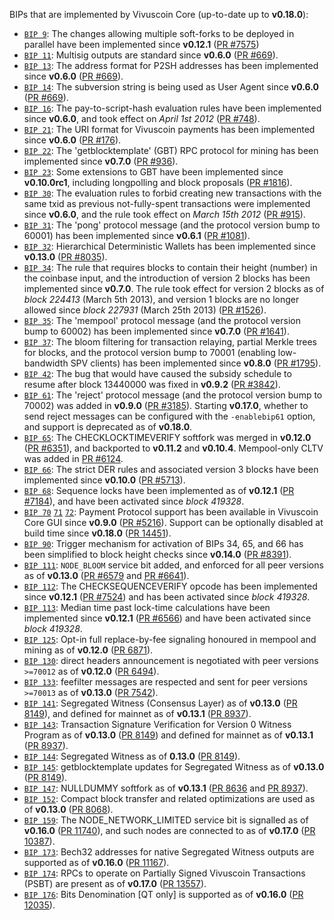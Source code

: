 BIPs that are implemented by Vivuscoin Core (up-to-date up to **v0.18.0**):

* [`BIP 9`](https://github.com/vivuscoin/bips/blob/master/bip-0009.mediawiki): The changes allowing multiple soft-forks to be deployed in parallel have been implemented since **v0.12.1**  ([PR #7575](https://github.com/vivuscoin/vivuscoin/pull/7575))
* [`BIP 11`](https://github.com/vivuscoin/bips/blob/master/bip-0011.mediawiki): Multisig outputs are standard since **v0.6.0** ([PR #669](https://github.com/vivuscoin/vivuscoin/pull/669)).
* [`BIP 13`](https://github.com/vivuscoin/bips/blob/master/bip-0013.mediawiki): The address format for P2SH addresses has been implemented since **v0.6.0** ([PR #669](https://github.com/vivuscoin/vivuscoin/pull/669)).
* [`BIP 14`](https://github.com/vivuscoin/bips/blob/master/bip-0014.mediawiki): The subversion string is being used as User Agent since **v0.6.0** ([PR #669](https://github.com/vivuscoin/vivuscoin/pull/669)).
* [`BIP 16`](https://github.com/vivuscoin/bips/blob/master/bip-0016.mediawiki): The pay-to-script-hash evaluation rules have been implemented since **v0.6.0**, and took effect on *April 1st 2012* ([PR #748](https://github.com/vivuscoin/vivuscoin/pull/748)).
* [`BIP 21`](https://github.com/vivuscoin/bips/blob/master/bip-0021.mediawiki): The URI format for Vivuscoin payments has been implemented since **v0.6.0** ([PR #176](https://github.com/vivuscoin/vivuscoin/pull/176)).
* [`BIP 22`](https://github.com/vivuscoin/bips/blob/master/bip-0022.mediawiki): The 'getblocktemplate' (GBT) RPC protocol for mining has been implemented since **v0.7.0** ([PR #936](https://github.com/vivuscoin/vivuscoin/pull/936)).
* [`BIP 23`](https://github.com/vivuscoin/bips/blob/master/bip-0023.mediawiki): Some extensions to GBT have been implemented since **v0.10.0rc1**, including longpolling and block proposals ([PR #1816](https://github.com/vivuscoin/vivuscoin/pull/1816)).
* [`BIP 30`](https://github.com/vivuscoin/bips/blob/master/bip-0030.mediawiki): The evaluation rules to forbid creating new transactions with the same txid as previous not-fully-spent transactions were implemented since **v0.6.0**, and the rule took effect on *March 15th 2012* ([PR #915](https://github.com/vivuscoin/vivuscoin/pull/915)).
* [`BIP 31`](https://github.com/vivuscoin/bips/blob/master/bip-0031.mediawiki): The 'pong' protocol message (and the protocol version bump to 60001) has been implemented since **v0.6.1** ([PR #1081](https://github.com/vivuscoin/vivuscoin/pull/1081)).
* [`BIP 32`](https://github.com/vivuscoin/bips/blob/master/bip-0032.mediawiki): Hierarchical Deterministic Wallets has been implemented since **v0.13.0** ([PR #8035](https://github.com/vivuscoin/vivuscoin/pull/8035)).
* [`BIP 34`](https://github.com/vivuscoin/bips/blob/master/bip-0034.mediawiki): The rule that requires blocks to contain their height (number) in the coinbase input, and the introduction of version 2 blocks has been implemented since **v0.7.0**. The rule took effect for version 2 blocks as of *block 224413* (March 5th 2013), and version 1 blocks are no longer allowed since *block 227931* (March 25th 2013) ([PR #1526](https://github.com/vivuscoin/vivuscoin/pull/1526)).
* [`BIP 35`](https://github.com/vivuscoin/bips/blob/master/bip-0035.mediawiki): The 'mempool' protocol message (and the protocol version bump to 60002) has been implemented since **v0.7.0** ([PR #1641](https://github.com/vivuscoin/vivuscoin/pull/1641)).
* [`BIP 37`](https://github.com/vivuscoin/bips/blob/master/bip-0037.mediawiki): The bloom filtering for transaction relaying, partial Merkle trees for blocks, and the protocol version bump to 70001 (enabling low-bandwidth SPV clients) has been implemented since **v0.8.0** ([PR #1795](https://github.com/vivuscoin/vivuscoin/pull/1795)).
* [`BIP 42`](https://github.com/vivuscoin/bips/blob/master/bip-0042.mediawiki): The bug that would have caused the subsidy schedule to resume after block 13440000 was fixed in **v0.9.2** ([PR #3842](https://github.com/vivuscoin/vivuscoin/pull/3842)).
* [`BIP 61`](https://github.com/vivuscoin/bips/blob/master/bip-0061.mediawiki): The 'reject' protocol message (and the protocol version bump to 70002) was added in **v0.9.0** ([PR #3185](https://github.com/vivuscoin/vivuscoin/pull/3185)). Starting **v0.17.0**, whether to send reject messages can be configured with the `-enablebip61` option, and support is deprecated as of **v0.18.0**.
* [`BIP 65`](https://github.com/vivuscoin/bips/blob/master/bip-0065.mediawiki): The CHECKLOCKTIMEVERIFY softfork was merged in **v0.12.0** ([PR #6351](https://github.com/vivuscoin/vivuscoin/pull/6351)), and backported to **v0.11.2** and **v0.10.4**. Mempool-only CLTV was added in [PR #6124](https://github.com/vivuscoin/vivuscoin/pull/6124).
* [`BIP 66`](https://github.com/vivuscoin/bips/blob/master/bip-0066.mediawiki): The strict DER rules and associated version 3 blocks have been implemented since **v0.10.0** ([PR #5713](https://github.com/vivuscoin/vivuscoin/pull/5713)).
* [`BIP 68`](https://github.com/vivuscoin/bips/blob/master/bip-0068.mediawiki): Sequence locks have been implemented as of **v0.12.1**  ([PR #7184](https://github.com/vivuscoin/vivuscoin/pull/7184)), and have been activated since *block 419328*.
* [`BIP 70`](https://github.com/vivuscoin/bips/blob/master/bip-0070.mediawiki) [`71`](https://github.com/vivuscoin/bips/blob/master/bip-0071.mediawiki) [`72`](https://github.com/vivuscoin/bips/blob/master/bip-0072.mediawiki): Payment Protocol support has been available in Vivuscoin Core GUI since **v0.9.0** ([PR #5216](https://github.com/vivuscoin/vivuscoin/pull/5216)). Support can be optionally disabled at build time since **v0.18.0** ([PR 14451](https://github.com/vivuscoin/vivuscoin/pull/14451)).
* [`BIP 90`](https://github.com/vivuscoin/bips/blob/master/bip-0090.mediawiki): Trigger mechanism for activation of BIPs 34, 65, and 66 has been simplified to block height checks since **v0.14.0** ([PR #8391](https://github.com/vivuscoin/vivuscoin/pull/8391)).
* [`BIP 111`](https://github.com/vivuscoin/bips/blob/master/bip-0111.mediawiki): `NODE_BLOOM` service bit added, and enforced for all peer versions as of **v0.13.0** ([PR #6579](https://github.com/vivuscoin/vivuscoin/pull/6579) and [PR #6641](https://github.com/vivuscoin/vivuscoin/pull/6641)).
* [`BIP 112`](https://github.com/vivuscoin/bips/blob/master/bip-0112.mediawiki): The CHECKSEQUENCEVERIFY opcode has been implemented since **v0.12.1** ([PR #7524](https://github.com/vivuscoin/vivuscoin/pull/7524)) and has been activated since *block 419328*.
* [`BIP 113`](https://github.com/vivuscoin/bips/blob/master/bip-0113.mediawiki): Median time past lock-time calculations have been implemented since **v0.12.1** ([PR #6566](https://github.com/vivuscoin/vivuscoin/pull/6566)) and have been activated since *block 419328*.
* [`BIP 125`](https://github.com/vivuscoin/bips/blob/master/bip-0125.mediawiki): Opt-in full replace-by-fee signaling honoured in mempool and mining as of **v0.12.0** ([PR 6871](https://github.com/vivuscoin/vivuscoin/pull/6871)).
* [`BIP 130`](https://github.com/vivuscoin/bips/blob/master/bip-0130.mediawiki): direct headers announcement is negotiated with peer versions `>=70012` as of **v0.12.0** ([PR 6494](https://github.com/vivuscoin/vivuscoin/pull/6494)).
* [`BIP 133`](https://github.com/vivuscoin/bips/blob/master/bip-0133.mediawiki): feefilter messages are respected and sent for peer versions `>=70013` as of **v0.13.0** ([PR 7542](https://github.com/vivuscoin/vivuscoin/pull/7542)).
* [`BIP 141`](https://github.com/vivuscoin/bips/blob/master/bip-0141.mediawiki): Segregated Witness (Consensus Layer) as of **v0.13.0** ([PR 8149](https://github.com/vivuscoin/vivuscoin/pull/8149)), and defined for mainnet as of **v0.13.1** ([PR 8937](https://github.com/vivuscoin/vivuscoin/pull/8937)).
* [`BIP 143`](https://github.com/vivuscoin/bips/blob/master/bip-0143.mediawiki): Transaction Signature Verification for Version 0 Witness Program as of **v0.13.0** ([PR 8149](https://github.com/vivuscoin/vivuscoin/pull/8149)) and defined for mainnet as of **v0.13.1** ([PR 8937](https://github.com/vivuscoin/vivuscoin/pull/8937)).
* [`BIP 144`](https://github.com/vivuscoin/bips/blob/master/bip-0144.mediawiki): Segregated Witness as of **0.13.0** ([PR 8149](https://github.com/vivuscoin/vivuscoin/pull/8149)).
* [`BIP 145`](https://github.com/vivuscoin/bips/blob/master/bip-0145.mediawiki): getblocktemplate updates for Segregated Witness as of **v0.13.0** ([PR 8149](https://github.com/vivuscoin/vivuscoin/pull/8149)).
* [`BIP 147`](https://github.com/vivuscoin/bips/blob/master/bip-0147.mediawiki): NULLDUMMY softfork as of **v0.13.1** ([PR 8636](https://github.com/vivuscoin/vivuscoin/pull/8636) and [PR 8937](https://github.com/vivuscoin/vivuscoin/pull/8937)).
* [`BIP 152`](https://github.com/vivuscoin/bips/blob/master/bip-0152.mediawiki): Compact block transfer and related optimizations are used as of **v0.13.0** ([PR 8068](https://github.com/vivuscoin/vivuscoin/pull/8068)).
* [`BIP 159`](https://github.com/vivuscoin/bips/blob/master/bip-0159.mediawiki): The NODE_NETWORK_LIMITED service bit is signalled as of **v0.16.0** ([PR 11740](https://github.com/vivuscoin/vivuscoin/pull/11740)), and such nodes are connected to as of **v0.17.0** ([PR 10387](https://github.com/vivuscoin/vivuscoin/pull/10387)).
* [`BIP 173`](https://github.com/vivuscoin/bips/blob/master/bip-0173.mediawiki): Bech32 addresses for native Segregated Witness outputs are supported as of **v0.16.0** ([PR 11167](https://github.com/vivuscoin/vivuscoin/pull/11167)).
* [`BIP 174`](https://github.com/vivuscoin/bips/blob/master/bip-0174.mediawiki): RPCs to operate on Partially Signed Vivuscoin Transactions (PSBT) are present as of **v0.17.0** ([PR 13557](https://github.com/vivuscoin/vivuscoin/pull/13557)).
* [`BIP 176`](https://github.com/vivuscoin/bips/blob/master/bip-0176.mediawiki): Bits Denomination [QT only] is supported as of **v0.16.0** ([PR 12035](https://github.com/vivuscoin/vivuscoin/pull/12035)).
